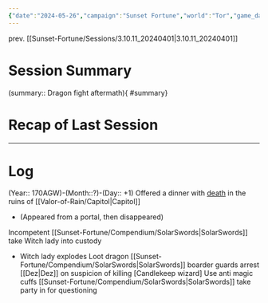 ```yaml
---
{"date":"2024-05-26","campaign":"Sunset Fortune","world":"Tor","game_date":null,"type":"session","location":null,"characters":"Jean-Luc,Deejhai,Xhang,Eda,Dez","tags":["session","sf"],"icon":"FasFileLines","dg-publish":true,"permalink":"/sunset-fortune/sessions/3-10-14-20240526/","dgPassFrontmatter":true,"created":"2024-05-26T16:29:07.520+09:30"}
---
```


prev. [[Sunset-Fortune/Sessions/3.10.11_20240401\|3.10.11_20240401]]
# Session Summary
(summary:: Dragon fight aftermath){ #summary}

# Recap of Last Session

---
# Log
(Year:: 170AGW)-(Month::?)-(Day:: +1)
Offered a dinner with [death](The%20Reaper) in the ruins of [[Valor-of-Rain/Capitol\|Capitol]]
 - (Appeared from a portal, then disappeared)

Incompetent [[Sunset-Fortune/Compendium/SolarSwords\|SolarSwords]] take Witch lady into custody
- Witch lady explodes
Loot dragon
[[Sunset-Fortune/Compendium/SolarSwords\|SolarSwords]] boarder guards arrest [[Dez\|Dez]] on suspicion of killing \[Candlekeep wizard]
	Use anti magic cuffs
[[Sunset-Fortune/Compendium/SolarSwords\|SolarSwords]] take party in for questioning